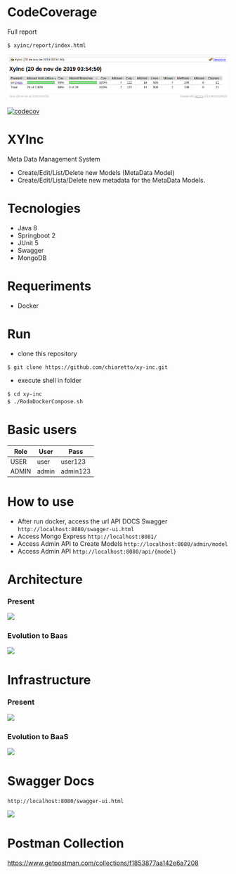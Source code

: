 # CodeCoverage

Full report
```
$ xyinc/report/index.html
```
![](https://github.com/chiaretto/xy-inc/blob/master/docs/codecoverade.png?raw=true)

[![codecov](https://codecov.io/gh/chiaretto/xy-inc/branch/master/graph/badge.svg?token=mvBT1vyowK)](https://codecov.io/gh/chiaretto/xy-inc)

# XYInc

Meta Data Management System

  - Create/Edit/List/Delete new Models (MetaData Model)
  - Create/Edit/Lista/Delete new metadata for the MetaData Models.

# Tecnologies
- Java 8 
- Springboot 2
- JUnit 5
- Swagger
- MongoDB

# Requeriments
  - Docker

# Run

  - clone this repository
```sh
$ git clone https://github.com/chiaretto/xy-inc.git
```
  - execute shell in folder
```sh
$ cd xy-inc
$ ./RodaDockerCompose.sh
```

# Basic users

| Role | User | Pass |
| ------ | ------ | ------ |
| USER | user | user123 |
| ADMIN | admin | admin123 |

# How to use
  - After run docker, access the url API DOCS Swagger
  ```http://localhost:8080/swagger-ui.html```
  - Access Mongo Express
  ```http://localhost:8081/```
  - Access Admin API to Create Models
  ```http://localhost:8080/admin/model```
  - Access Admin API
  ```http://localhost:8080/api/{model}```

# Architecture

### Present
![](https://github.com/chiaretto/xy-inc/blob/master/docs/arq-atual.png?raw=true)

### Evolution to Baas
![](https://github.com/chiaretto/xy-inc/blob/master/docs/arq-bass.png?raw=true)

# Infrastructure

### Present
![](https://github.com/chiaretto/xy-inc/blob/master/docs/infra-atual.png?raw=true)

### Evolution to BaaS
![](https://github.com/chiaretto/xy-inc/blob/master/docs/baas.png?raw=true)

# Swagger Docs

  ```http://localhost:8080/swagger-ui.html```
  
![](https://github.com/chiaretto/xy-inc/blob/master/docs/documentacao.png?raw=true)

# Postman Collection

https://www.getpostman.com/collections/f1853877aa142e6a7208
